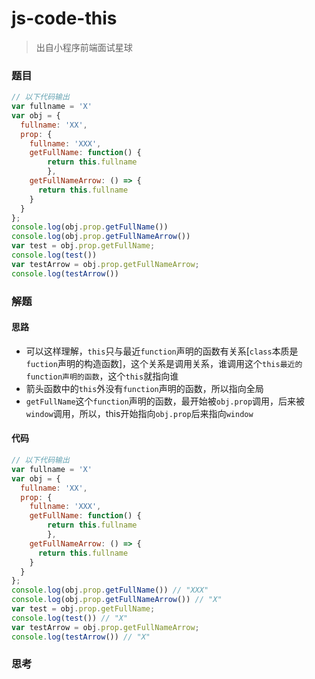 # js-code-this

> 出自小程序前端面试星球

### 题目

```javascript
// 以下代码输出
var fullname = 'X'
var obj = {
  fullname: 'XX',
  prop: {
    fullname: 'XXX',
    getFullName: function() {
  		return this.fullname
		},
    getFullNameArrow: () => {
      return this.fullname
    }
  }
};
console.log(obj.prop.getFullName())
console.log(obj.prop.getFullNameArrow())
var test = obj.prop.getFullName;
console.log(test())
var testArrow = obj.prop.getFullNameArrow;
console.log(testArrow())
```



### 解题

#### 思路

* 可以这样理解，`this`只与最近`function`声明的函数有关系[`class`本质是`fuction`声明的构造函数]，这个关系是调用关系，谁调用这个`this最近的function声明的函数`，这个`this`就指向谁
* 箭头函数中的`this`外没有`function`声明的函数，所以指向全局
* `getFullName`这个`function`声明的函数，最开始被`obj.prop`调用，后来被`window`调用，所以，this开始指向`obj.prop`后来指向`window`

#### 代码

```javascript
// 以下代码输出
var fullname = 'X'
var obj = {
  fullname: 'XX',
  prop: {
    fullname: 'XXX',
    getFullName: function() {
  		return this.fullname
		},
    getFullNameArrow: () => {
      return this.fullname
    }
  }
};
console.log(obj.prop.getFullName()) // "XXX"
console.log(obj.prop.getFullNameArrow()) // "X"
var test = obj.prop.getFullName;
console.log(test()) // "X"
var testArrow = obj.prop.getFullNameArrow;
console.log(testArrow()) // "X"
```



### 思考

